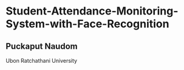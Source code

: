 # Student-Attendance-Monitoring-System-with-Face-Recognition

Puckaput Naudom
--------------------------------------
Ubon Ratchathani University